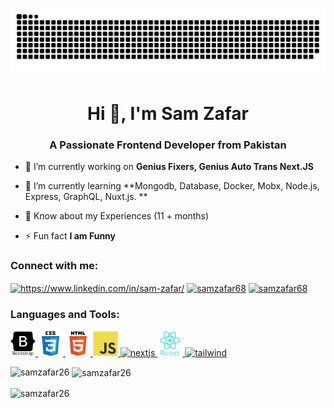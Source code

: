 ![image](github-contribution-grid-snake2.svg)

<h1 align="center">Hi 👋, I'm Sam Zafar</h1>
<h3 align="center">A Passionate Frontend Developer from Pakistan </h3>


- 🔭 I’m currently working on **Genius Fixers, Genius Auto Trans Next.JS**

- 🌱 I’m currently learning **Mongodb, Database, Docker, Mobx, Node.js, Express, GraphQL, Nuxt.js. **

- 📄 Know about my Experiences (11 + months)

- ⚡ Fun fact **I am Funny**
<h3 align="left">Connect with me:</h3>
<p align="left">
<a href="https://linkedin.com/in/https://www.linkedin.com/in/sam-zafar/" target="blank"><img align="center" src="https://raw.githubusercontent.com/rahuldkjain/github-profile-readme-generator/master/src/images/icons/Social/linked-in-alt.svg" alt="https://www.linkedin.com/in/sam-zafar/" height="30" width="40" /></a>
<a href="https://fb.com/samzafar68" target="blank"><img align="center" src="https://raw.githubusercontent.com/rahuldkjain/github-profile-readme-generator/master/src/images/icons/Social/facebook.svg" alt="samzafar68" height="30" width="40" /></a>
<a href="https://instagram.com/samzafar68" target="blank"><img align="center" src="https://raw.githubusercontent.com/rahuldkjain/github-profile-readme-generator/master/src/images/icons/Social/instagram.svg" alt="samzafar68" height="30" width="40" /></a>
</p>

<h3 align="left">Languages and Tools:</h3>
<p align="left"> <a href="https://getbootstrap.com" target="_blank" rel="noreferrer"> <img src="https://raw.githubusercontent.com/devicons/devicon/master/icons/bootstrap/bootstrap-plain-wordmark.svg" alt="bootstrap" width="40" height="40"/> </a> <a href="https://www.w3schools.com/css/" target="_blank" rel="noreferrer"> <img src="https://raw.githubusercontent.com/devicons/devicon/master/icons/css3/css3-original-wordmark.svg" alt="css3" width="40" height="40"/> </a> <a href="https://www.w3.org/html/" target="_blank" rel="noreferrer"> <img src="https://raw.githubusercontent.com/devicons/devicon/master/icons/html5/html5-original-wordmark.svg" alt="html5" width="40" height="40"/> </a> <a href="https://developer.mozilla.org/en-US/docs/Web/JavaScript" target="_blank" rel="noreferrer"> <img src="https://raw.githubusercontent.com/devicons/devicon/master/icons/javascript/javascript-original.svg" alt="javascript" width="40" height="40"/> </a> <a href="https://nextjs.org/" target="_blank" rel="noreferrer"> <img src="https://cdn.worldvectorlogo.com/logos/nextjs-2.svg" alt="nextjs" width="40" height="40"/> </a> <a href="https://reactjs.org/" target="_blank" rel="noreferrer"> <img src="https://raw.githubusercontent.com/devicons/devicon/master/icons/react/react-original-wordmark.svg" alt="react" width="40" height="40"/> </a> <a href="https://tailwindcss.com/" target="_blank" rel="noreferrer"> <img src="https://www.vectorlogo.zone/logos/tailwindcss/tailwindcss-icon.svg" alt="tailwind" width="40" height="40"/> </a> </p>





<p><img align="left" src="https://github-readme-stats.vercel.app/api/top-langs?username=samzafar26&show_icons=true&locale=en&layout=compact" alt="samzafar26" /></p>

<p>&nbsp;<img align="center" src="https://github-readme-stats.vercel.app/api?username=samzafar26&show_icons=true&locale=en" alt="samzafar26" /></p>

<p><img align="center" src="https://github-readme-streak-stats.herokuapp.com/?user=samzafar26&" alt="samzafar26" /></p>







